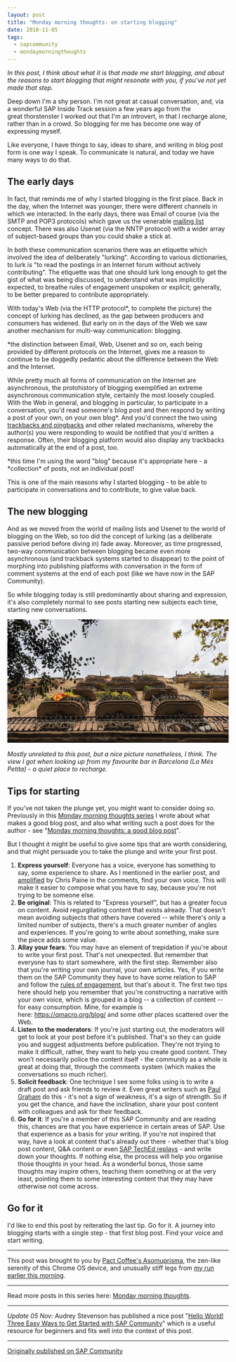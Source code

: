 ```yaml
---
layout: post
title: "Monday morning thoughts: on starting blogging"
date: 2018-11-05
tags:
  - sapcommunity
  - mondaymorningthoughts
---
```


*In this post, I think about what it is that made me start blogging, and
about the reasons to start blogging that might resonate with you, if
you've not yet made that step.*

Deep down I'm a shy person. I'm not great at casual conversation, and,
via a wonderful SAP Inside Track session a few years ago from the
great thorstenster I worked out that I'm an introvert, in that I
recharge alone, rather than in a crowd. So blogging for me has become
one way of expressing myself.

Like everyone, I have things to say, ideas to share, and writing in blog
post form is one way I speak. To communicate is natural, and today we
have many ways to do that.

## The early days

In fact, that reminds me of why I started blogging in the first place.
Back in the day, when the Internet was younger, there were different
channels in which we interacted. In the early days, there was Email of
course (via the SMTP and POP3 protocols) which gave us the venerable
[mailing
list](/blog/posts/2005/07/04/the-sap-developer-community-10-years-ago/)
concept. There was also Usenet (via the NNTP protocol) with a wider
array of subject-based groups than you could shake a stick at.

In both these communication scenarios there was an etiquette which
involved the idea of deliberately "lurking". According to various
dictionaries, to lurk is "to read the postings in an Internet forum
without actively contributing". The etiquette was that one should lurk
long enough to get the gist of what was being discussed, to understand
what was implicitly expected, to breathe rules of engagement unspoken or
explicit; generally, to be better prepared to contribute appropriately.

With today's Web (via the HTTP protocol\*, to complete the picture) the
concept of lurking has declined, as the gap between producers and
consumers has widened. But early on in the days of the Web we saw
another mechanism for multi-way communication: blogging.

\*the distinction between Email, Web, Usenet and so on, each being
provided by different protocols on the Internet, gives me a reason to
continue to be doggedly pedantic about the difference between the Web
and the Internet.

While pretty much all forms of communication on the Internet are
asynchronous, the protohistory of blogging exemplified an extreme
asynchronous communication style, certainly the most loosely coupled.
With the Web in general, and blogging in particular, to participate in a
conversation, you'd read someone's blog post and then respond by
writing a post of your own, on your own blog\*. And you'd connect the
two using [trackbacks and
pingbacks](https://wordpress.org/documentation/article/trackbacks-and-pingbacks/)
and other related mechanisms, whereby the author(s) you were responding
to would be notified that you'd written a response. Often, their
blogging platform would also display any trackbacks automatically at the
end of a post, too.

\*this time I'm using the word "blog" because it's appropriate
here - a \*collection\* of posts, not an individual post!

This is one of the main reasons why I started blogging - to be able to
participate in conversations and to contribute, to give value back.

## The new blogging

And as we moved from the world of mailing lists and Usenet to the world
of blogging on the Web, so too did the concept of lurking (as a
deliberate passive period before diving in) fade away. Moreover, as time
progressed, two-way communication between blogging became even more
asynchronous (and trackback systems started to disappear) to the point
of morphing into publishing platforms with conversation in the form of
comment systems at the end of each post (like we have now in the SAP
Community).

So while blogging today is still predominantly about sharing and
expression, it's also completely normal to see posts starting new
subjects each time, starting new conversations.

![](/images/2018/11/Screenshot-2018-11-05-at-08.57.12.png)

*Mostly unrelated to this post, but a nice picture nonetheless, I think.
The view I got when looking up from my favourite bar in Barcelona (La
Més Petita) - a quiet place to recharge.*

## Tips for starting

If you've not taken the plunge yet, you might want to consider doing
so. Previously in this [Monday morning thoughts
series](/tags/mondaymorningthoughts/) I wrote about
what makes a good blog post, and also what writing such a post does for
the author - see "[Monday morning thoughts: a good blog
post](/blog/posts/2018/08/27/monday-morning-thoughts:-a-good-blog-post/)".

But I thought it might be useful to give some tips that are worth
considering, and that might persuade you to take the plunge and write
your first post.

1.  **Express yourself**: Everyone has a voice, everyone has something
    to say, some experience to share. As I mentioned in the earlier
    post, and
    [amplified](https://community.sap.com/t5/welcome-corner-blog-posts/monday-morning-thoughts-a-good-blog-post/bc-p/13356551/highlight/true#M29808)
    by Chris Paine in the comments, find your own voice. This will make
    it easier to compose what you have to say, because you're not
    trying to be someone else.
2.  **Be original**: This is related to "Express yourself", but has a
    greater focus on content. Avoid regurgitating content that exists
    already. That doesn't mean avoiding subjects that others have
    covered \-- while there's only a limited number of subjects,
    there's a much greater number of angles and experiences. If you're
    going to write about something, make sure the piece adds some value.
3.  **Allay your fears**: You may have an element of trepidation if
    you're about to write your first post. That's not unexpected. But
    remember that everyone has to start somewhere, with the first step.
    Remember also that you're writing your own journal, your own
    articles. Yes, if you write them on the SAP Community they have to
    have some relation to SAP and follow the [rules of
    engagement](https://pages.community.sap.com/resources/rules-of-engagement),
    but that's about it. The first two tips here should help you
    remember that you're constructing a narrative with your own voice,
    which is grouped in a blog \-- a collection of content \-- for easy
    consumption. Mine, for example is here: <https://qmacro.org/blog/> and some other places scattered over the Web.
4.  **Listen to the moderators**: If you're just starting out, the
    moderators will get to look at your post before it's published.
    That's so they can guide you and suggest adjustments before
    publication. They're not trying to make it difficult, rather, they
    want to help you create good content. They won't necessarily police
    the content itself - the community as a whole is great at doing
    that, through the comments system (which makes the conversations so
    much richer).
5.  **Solicit feedback**: One technique I see some folks using is to
    write a draft post and ask friends to review it. Even great writers
    such as [Paul Graham](http://www.paulgraham.com/articles.html) do
    this - it's not a sign of weakness, it's a sign of strength. So if
    you get the chance, and have the inclination, share your post
    content with colleagues and ask for their feedback.
6.  **Go for it**: If you're a member of this SAP Community and are
    reading this, chances are that you have experience in certain areas
    of SAP. Use that experience as a basis for your writing. If you're
    not inspired that way, have a look at content that's already out
    there - whether that's blog post content, Q&A content or even [SAP
    TechEd replays](https://events.sap.com/teched/en/sessions.aspx) -
    and write down your thoughts. If nothing else, the process will help
    you organise those thoughts in your head. As a wonderful bonus,
    those same thoughts may inspire others, teaching them something or
    at the very least, pointing them to some interesting content that
    they may have otherwise not come across.

## Go for it

I'd like to end this post by reiterating the last tip. Go for it. A
journey into blogging starts with a single step - that first blog post.
Find your voice and start writing.

---

This post was brought to you by [Pact Coffee's
Asomuprisma](https://www.pactcoffee.com/coffees/asomuprisma), the
zen-like serenity of this Chrome OS device, and unusually stiff legs
from [my run earlier this
morning](/tweets/qmacro/status/1059329572985036801/).

---

Read more posts in this series here: [Monday morning thoughts](/tags/mondaymorningthoughts/).

---

*Update 05 Nov:* Audrey Stevenson has published a nice post "[Hello World! Three
Easy Ways to Get Started with SAP
Community](https://blogs.sap.com/2018/11/05/hello-world-three-easy-ways-to-get-started-with-sap-community/)"
which is a useful resource for beginners and fits well into the context
of this post.

---

[Originally published on SAP Community](https://community.sap.com/t5/welcome-corner-blog-posts/monday-morning-thoughts-on-starting-blogging/ba-p/13359766)
